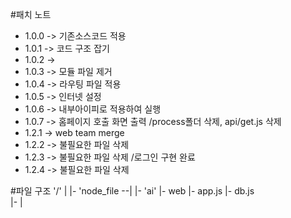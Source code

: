 #패치 노트
- 1.0.0 -> 기존소스코드 적용
- 1.0.1 -> 코드 구조 잡기
- 1.0.2 -> 
- 1.0.3 -> 모듈 파일 제거
- 1.0.4 -> 라우팅 파일 적용
- 1.0.5 -> 인터넷 설정
- 1.0.6 -> 내부아이피로 적용하여 실행
- 1.0.7 -> 홈페이지 호출 화면 출력 /process폴더 삭제, api/get.js 삭제
- 1.2.1 -> web team merge
- 1.2.2 -> 불필요한 파일 삭제
- 1.2.3 -> 불필요한 파일 삭제 /로그인 구현 완료
- 1.2.4 -> 불필요한 파일 삭제
 


#파일 구조
'/'
|
|- 'node_file --|
|- 'ai'         |- web
                |- app.js
                |- db.js   
                |- 
                |   